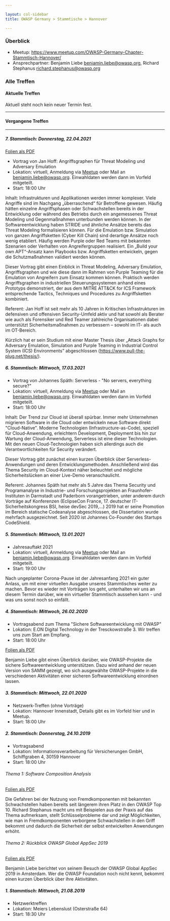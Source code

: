```yaml
---

layout: col-sidebar
title: OWASP Germany > Stammtische > Hannover

---
```


### Überblick

  - Meetup:
    <https://www.meetup.com/OWASP-Germany-Chapter-Stammtisch-Hannover/>
  - Ansprechpartner: Benjamin Liebe <benjamin.liebe@owasp.org>, Richard Stephanus <richard.stephanus@owasp.org>

### Alle Treffen

#### Aktuelle Treffen

Aktuell steht noch kein neuer Termin fest.

-----

#### Vergangene Treffen

-----

##### 7\. Stammtisch: Donnerstag, 22.04.2021

[Folien als PDF](https://raw.githubusercontent.com/mehgrmlhmpf/MasterThesis/main/Attackgraphs_OWASP_Stammtisch_Handout_Jan_Hoff.pdf)

  - Vortrag von Jan Hoff: Angriffsgraphen für Threat Modeling und Adversary Emulation
  - Lokation: virtuell, Anmeldung via [Meetup](https://www.meetup.com/OWASP-Germany-Chapter-Stammtisch-Hannover/events/277157298/) oder Mail an benjamin.liebe@owasp.org. Einwahldaten werden dann im Vorfeld mitgeteilt.
  - Start: 18:00 Uhr

Inhalt:
Infrastrukturen und Applikationen werden immer komplexer. Viele Angriffe sind im Nachgang „überraschend“ für Betroffene gewesen. Häufig hätten einzelne Angriffsphasen oder Schwachstellen bereits in der Entwicklung oder während des Betriebs durch ein angemessenes Threat Modeling und Gegenmaßnahmen unterbunden werden können. In der Softwareentwicklung haben STRIDE und ähnliche Ansätze bereits das Threat Modeling formalisieren können. Für die Emulation bzw. Simulation von ganzen Angriffsketten (Cyber Kill Chain) sind derartige Ansätze noch wenig etabliert. Häufig werden Purple oder Red Teams mit bekannten Szenarien oder Verhalten von Angreifergruppen realisiert. Ein „Build your own APT“-Ansatz kann Playbooks bzw. Angriffsketten entwickeln, gegen die Schutzmaßnahmen validiert werden können.

Dieser Vortrag gibt einen Einblick in Threat Modeling, Adversary Emulation, Angriffsgraphen und wie diese dann im Rahmen von Purple Teaming für die Emulation von Angreifern zum Einsatz kommen können. Praktisch werden Angriffsgraphen in industriellen Steuerungssystemen anhand eines Prototyps demonstriert, der aus dem MITRE ATT&CK for ICS Framework entsprechende Tactics, Techniques und Procedures zu Angriffsketten kombiniert.

Referent:
Jan Hoff ist seit mehr als 10 Jahren in Kritischen Infrastrukturen im defensiven und offensiven Security-Umfeld aktiv und hat sowohl als Berater wie auch als Forensiker und Red Teamer zahlreiche Organisationen dabei unterstützt Sicherheitsmaßnahmen zu verbessern – sowohl im IT- als auch im OT-Bereich.

Kürzlich hat er sein Studium mit einer Master Thesis über „Attack Graphs for Adversary Emulation, Simulation and Purple Teaming in Industrial Control System (ICS) Environments” abgeschlossen (https://www.pull-the-plug.net/thesis/).

##### 6\. Stammtisch: Mittwoch, 17.03.2021

  - Vortrag von Johannes Späth: Serverless - "No servers, everything secure?"
  - Lokation: virtuell, Anmeldung via [Meetup](https://www.meetup.com/OWASP-Germany-Chapter-Stammtisch-Hannover/events/275985501/) oder Mail an benjamin.liebe@owasp.org. Einwahldaten werden dann im Vorfeld mitgeteilt.
  - Start: 18:00 Uhr

Inhalt:
Der Trend zur Cloud ist überall spürbar. Immer mehr Unternehmen migrieren Software in die Cloud oder entwickeln neue Software direkt "Cloud-Native". Moderne Technologien (Infrastructure-as-Code), speziell für Cloud-Anwendung, erleichtern Development, Deployment bis hin zur Wartung der Cloud-Anwendung, Serverless ist eine dieser Technologien. Mit den neuen Cloud-Technologien haben sich allerdings auch die Verantwortlichkeiten für Security verändert.

Dieser Vortrag gibt zunächst einen kurzen Überblick über Serverless-Anwendungen und deren Entwicklungsmethoden. Anschließend wird das Thema Security im Cloud-Kontext näher beleuchtet und mögliche Sicherheitslücken an einer Live-Demo veranschaulicht.

Referent:
Johannes Späth hat mehr als 5 Jahre das Thema Security und Programanalyse in Industrie- und Forschungsprojekten an Fraunhofer-Instituten in Darmstadt und Paderborn vorangetrieben, unter anderem durch Vorträge auf Konferenzen (EclipseCon France, 17. deutscher IT-Sicherheitskongress BSI, heise devSec 2019,...)
2019 hat er seine Promotion im Bereich statische Codeanalyse abgeschlossen, die Dissertation wurde mehrfach ausgezeichnet. Seit 2020 ist Johannes Co-Founder des Startups CodeShield.


##### 5\. Stammtisch: Mittwoch, 13.01.2021

  - Jahresauftakt 2021
  - Lokation: virtuell, Anmeldung via [Meetup](https://www.meetup.com/OWASP-Germany-Chapter-Stammtisch-Hannover/events/275591216/) oder Mail an benjamin.liebe@owasp.org. Einwahldaten werden dann im Vorfeld mitgeteilt.
  - Start: 19:00 Uhr

Nach ungeplanter Corona-Pause ist der Jahresanfang 2021 ein guter Anlass, um mit einer virtuellen Ausgabe unseres Stammtisches weiter zu machen. Bevor es wieder mit Vorträgen los geht, unterhalten wir uns an diesem Termin darüber, wie ein virtueller Stammtisch aussehen kann - und was uns sonst noch so einfällt.

##### 4\. Stammtisch: Mittwoch, 26.02.2020

  - Vortragsabend zum Thema "Sichere Softwareentwicklung mit OWASP"
  - Lokation: E.ON Digital Technology in der Tresckowstraße 3. Wir treffen uns zum Start am Empfang.
  - Start: 18:00 Uhr

[Folien als PDF](assets/20200226_Sichere_SW-Entwicklung_mit_OWASP.pdf)

Benjamin Liebe gibt einen Überblick darüber, wie OWASP-Projekte die sichere Softwareentwicklung unterstützen. Dazu wird anhand der neuen Version von SAMM gezeigt, wo sich ausgewählte OWASP-Projekte in die verschiedenen Aktivitäten einer sicheren Softwareentwicklung einordnen lassen.

##### 3\. Stammtisch: Mittwoch, 22.01.2020

  - Netzwerk-Treffen (ohne Vorträge)
  - Lokation: Hannover Innenstadt, Details gibt es im Vorfeld hier und
    in Meetup.
  - Start: 18:00 Uhr

##### 2\. Stammtisch: Donnerstag, 24.10.2019

  - Vortragsabend
  - Lokation: Informationsverarbeitung für Versicherungen GmbH,
    Schiffgraben 4, 30159 Hannover
  - Start: 18:00 Uhr

###### Thema 1: Software Composition Analysis

[Folien als PDF](assets/20191024_Software_Composition_Analysis.pdf)

Die Gefahren bei der Nutzung von Fremdkomponenten mit bekannten
Schwachstellen haben bereits seit längerem ihren Platz in den OWASP Top
10. Richard Stephanus macht uns mit Beispielen aus der Praxis auf das
Thema aufmerksam, stellt Schlüsselprobleme dar und zeigt Möglichkeiten,
wie man in Fremdkomponenten verborgene Schwachstellen in den Griff
bekommt und dadurch die Sicherheit der selbst entwickelten Anwendungen
erhöht.

###### Thema 2: Rückblick OWASP Global AppSec 2019

[Folien als PDF](https://www.owasp.org/images/e/e5/2019-10-24_Hannover_-_OWASP_Global_AppSec_2019_v2.pdf)

Benjamin Liebe berichtet von seinem Besuch der OWASP Global AppSec 2019
in Amsterdam. Wer die OWASP Foundation noch nicht kennt, bekommt einen
kurzen Überblick über ihre Aktivitäten.

##### 1\. Stammtisch: Mittwoch, 21.08.2019

  - Netzwerktreffen
  - Lokation: Meiers Lebenslust (Osterstraße 64)
  - Start: 18:30 Uhr




